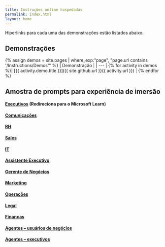 ```yaml
---
title: Instruções online hospedadas
permalink: index.html
layout: home
---
```


Hiperlinks para cada uma das demonstrações estão listados abaixo.

## Demonstrações

{% assign demos = site.pages | where_exp:"page", "page.url contains '/Instructions/Demos'" %}
| Demonstração |
| --- |
{% for activity in demos  %}| [{{ activity.demo.title }}]({{ site.github.url }}{{ activity.url }}) |
{% endfor %}

## Amostra de prompts para experiência de imersão

#### [Executivos](https://learn.microsoft.com/en-us/training/modules/envision-new-ideas-with-microsoft-365-copilot/) (Redireciona para o Microsoft Learn)

#### [Comunicações](https://microsoftlearning.github.io/MS-4021-Copilot-Immersion-Experience/Instructions/Prompts/Communications-Prompts.html)

#### [RH](https://microsoftlearning.github.io/MS-4021-Copilot-Immersion-Experience/Instructions/Prompts/HR-Prompts.html)

#### [Sales](https://microsoftlearning.github.io/MS-4021-Copilot-Immersion-Experience/Instructions/Prompts/Sales-Prompts.html)

#### [IT](https://microsoftlearning.github.io/MS-4021-Copilot-Immersion-Experience/Instructions/Prompts/IT-Prompts.html)

#### [Assistente Executivo](https://microsoftlearning.github.io/MS-4021-Copilot-Immersion-Experience/Instructions/Prompts/EA-Prompts.html)

#### [Gerente de Negócios](https://microsoftlearning.github.io/MS-4021-Copilot-Immersion-Experience/Instructions/Prompts/Business-Manager-Prompts.html)

#### [Marketing](https://microsoftlearning.github.io/MS-4021-Copilot-Immersion-Experience/Instructions/Prompts/Marketing-Prompts.html)

#### [Operações](https://microsoftlearning.github.io/MS-4021-Copilot-Immersion-Experience/Instructions/Prompts/Operations-Prompts.html)

#### [Legal](https://microsoftlearning.github.io/MS-4021-Copilot-Immersion-Experience/Instructions/Prompts/Legal-Prompts.html)

#### [Finanças](https://microsoftlearning.github.io/MS-4021-Copilot-Immersion-Experience/Instructions/Prompts/Finance-Prompts.html)

#### [Agentes – usuários de negócios](https://microsoftlearning.github.io/MS-4021-Copilot-Immersion-Experience/Instructions/Prompts/EU-Agents.html)

#### [Agentes – executivos](https://microsoftlearning.github.io/MS-4021-Copilot-Immersion-Experience/Instructions/Prompts/Exec-Agents.html)